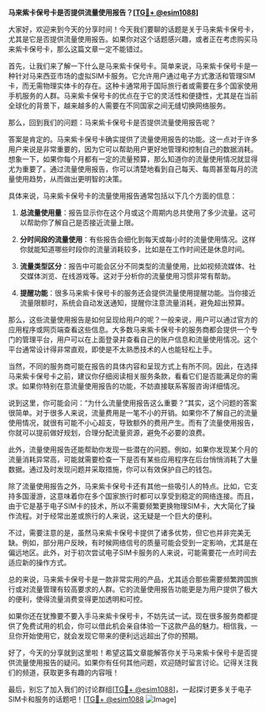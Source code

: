 **马来紫卡保号卡是否提供流量使用报告？[[TG💪+ @esim1088](https://t.me/s/esim1088)]**

大家好，欢迎来到今天的分享时间！今天我们要聊的话题是关于马来紫卡保号卡，尤其是它是否提供流量使用报告。如果你对这个话题感兴趣，或者正在考虑购买马来紫卡保号卡，那么这篇文章一定不能错过。

首先，让我们来了解一下什么是马来紫卡保号卡。简单来说，马来紫卡保号卡是一种针对马来西亚市场的虚拟SIM卡服务。它允许用户通过电子方式激活和管理SIM卡，而无需物理实体卡的存在。这种卡通常用于国际旅行者或需要在多个国家使用手机服务的人群。马来紫卡保号卡的优点在于它的灵活性和便捷性，尤其是在当前全球化的背景下，越来越多的人需要在不同国家之间无缝切换网络服务。

那么，回到我们的问题：马来紫卡保号卡是否提供流量使用报告呢？

答案是肯定的。马来紫卡保号卡确实提供了流量使用报告的功能。这一点对于许多用户来说是非常重要的，因为它可以帮助用户更好地管理和控制自己的数据消耗。想象一下，如果你每个月都有一定的流量预算，那么知道你的流量使用情况就显得尤为重要了。通过流量使用报告，你可以清楚地看到自己每天、每周甚至每月的流量使用趋势，从而做出更明智的决策。

具体来说，马来紫卡保号卡的流量使用报告通常包括以下几个方面的信息：

1. **总流量使用量**：报告显示你在这个月或这个周期内总共使用了多少流量。这可以帮助你了解自己是否接近流量上限。
   
2. **分时间段的流量使用**：有些报告会细化到每天或每小时的流量使用情况。这样你就能知道哪些时段你的流量消耗较多，比如是在工作时间还是休息时间。

3. **流量类型区分**：报告中可能会区分不同类型的流量使用，比如视频流媒体、社交媒体浏览、在线游戏等。这对于分析你的流量使用习惯非常有帮助。

4. **提醒功能**：很多马来紫卡保号卡的服务还会提供流量使用提醒功能。当你接近流量限额时，系统会自动发送通知，提醒你注意流量消耗，避免超出预算。

那么，这些流量使用报告是如何呈现给用户的呢？一般来说，用户可以通过官方的应用程序或网页端查看这些信息。大多数马来紫卡保号卡的服务商都会提供一个专门的管理平台，用户可以在上面登录并查看自己的账户信息和流量使用情况。这个平台通常设计得非常直观，即使是不太熟悉技术的人也能轻松上手。

当然，不同的服务商可能在报告的具体内容和呈现方式上有所不同。因此，在选择马来紫卡保号卡之前，建议你仔细阅读相关服务条款，看看它们是否能满足你的需求。如果你特别在意流量使用报告的功能，不妨直接联系客服咨询详细情况。

说到这里，你可能会问：“为什么流量使用报告这么重要？”其实，这个问题的答案很简单。对于很多人来说，流量费用是一笔不小的开销。如果你不了解自己的流量使用情况，就很有可能不小心超支，导致额外的费用产生。而有了流量使用报告，你就可以提前做好规划，合理分配流量资源，避免不必要的浪费。

此外，流量使用报告还能帮助你发现一些潜在的问题。例如，如果你发现某个月的流量消耗异常高，可能就需要检查一下是否有某些应用程序在后台悄悄消耗了大量数据。通过及时发现问题并采取措施，你可以有效保护自己的钱包。

除了流量使用报告之外，马来紫卡保号卡还有其他一些吸引人的特点。比如，它支持多国漫游，这意味着你在多个国家旅行时都可以享受到稳定的网络连接。而且，由于它是基于电子SIM卡的技术，所以不需要频繁更换物理SIM卡，大大简化了操作流程。对于经常出差或旅行的人来说，这无疑是一个巨大的便利。

不过，需要注意的是，虽然马来紫卡保号卡提供了诸多优势，但它也并非完美无缺。例如，部分用户反映，有时候网络信号的质量可能会受到一定影响，尤其是在偏远地区。此外，对于初次尝试电子SIM卡服务的人来说，可能需要花一点时间去适应新的操作方式。

总的来说，马来紫卡保号卡是一款非常实用的产品，尤其适合那些需要频繁跨国旅行或对流量管理有较高要求的人群。它的流量使用报告功能更是为用户提供了极大的便利，使得流量消费变得更加透明和可控。

如果你还在犹豫要不要入手马来紫卡保号卡，不妨先试一试。现在很多服务商都提供了免费试用的机会，你可以借此机会亲自体验一下这款产品的魅力。相信我，一旦你开始使用它，就会发现它带来的便利远远超出了你的预期。

好了，今天的分享就到这里啦！希望这篇文章能解答你关于马来紫卡保号卡是否提供流量使用报告的疑问。如果你有任何其他问题，欢迎随时留言讨论。记得关注我们的频道，获取更多有趣的内容哦！

最后，别忘了加入我们的讨论群组[[TG💪+ @esim1088](https://t.me/s/esim1088)]，一起探讨更多关于电子SIM卡和服务的话题吧！[[TG💪+ @esim1088](https://t.me/s/esim1088) ![Image](https://i.postimg.cc/4NQfJmqS/Snipaste-2025-05-13-00-14-12.png)]